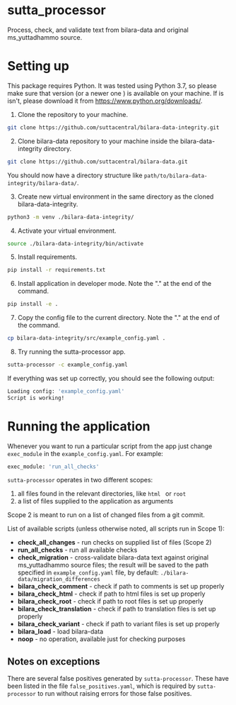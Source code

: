 # sutta_processor

Process, check, and validate text from bilara-data and original ms_yuttadhammo source.

# Setting up

This package requires Python. It was tested using Python 3.7, so please make sure that version (or a newer one ) is available on your machine. If is isn't, please download it from https://www.python.org/downloads/.

1. Clone the repository to your machine.

```bash
git clone https://github.com/suttacentral/bilara-data-integrity.git
```

2. Clone bilara-data repository to your machine inside the bilara-data-integrity directory.

```bash
git clone https://github.com/suttacentral/bilara-data.git
```

You should now have a directory structure like `path/to/bilara-data-integrity/bilara-data/`.

3. Create new virtual environment in the same directory as the cloned bilara-data-integrity.

```bash
python3 -m venv ./bilara-data-integrity/
```

4. Activate your virtual environment.

```bash
source ./bilara-data-integrity/bin/activate
```

5. Install requirements.

```bash
pip install -r requirements.txt
```

6. Install application in developer mode. Note the "." at the end of the command.

```bash
pip install -e .
```

7. Copy the config file to the current directory. Note the "." at the end of the command.

```bash
cp bilara-data-integrity/src/example_config.yaml .
```

8. Try running the sutta-processor app.

```bash
sutta-processor -c example_config.yaml
```

If everything was set up correctly, you should see the following output:

```bash
Loading config: 'example_config.yaml'
Script is working!
```
# Running the application

Whenever you want to run a particular script from the app just change `exec_module` in the `example_config.yaml`. For example:

```bash
exec_module: 'run_all_checks'
```

`sutta-processor` operates in two different scopes:
1. all files found in the relevant directories, like `html ` or `root`
2. a list of files supplied to the application as arguments

Scope 2 is meant to run on a list of changed files from a git commit.

List of available scripts (unless otherwise noted, all scripts run in Scope 1):

- **check_all_changes** - run checks on supplied list of files (Scope 2)
- **run_all_checks** - run all available checks
- **check_migration** - cross-validate bilara-data text against original ms_yuttadhammo source files; the result will be saved to the path specified in `example_config.yaml` file, by default: `./bilara-data/migration_differences`
- **bilara_check_comment** - check if path to comments is set up properly
- **bilara_check_html** - check if path to html files is set up properly
- **bilara_check_root** - check if path to root files is set up properly
- **bilara_check_translation** - check if path to translation files is set up properly
- **bilara_check_variant** - check if path to variant files is set up properly
- **bilara_load** - load bilara-data
- **noop** - no operation, available just for checking purposes

## Notes on exceptions

There are several false positives generated by `sutta-processor`.  These have been listed in the file `false_positives.yaml`, which is required by `sutta-processor` to run without raising errors for those false positives. 
